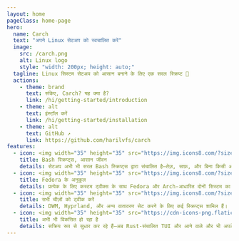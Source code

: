 ```yaml
---
layout: home
pageClass: home-page
hero:
  name: Carch 
  text: "अपने Linux सेटअप को स्वचालित करें"
  image:
    src: /carch.png
    alt: Linux logo
    style: "width: 200px; height: auto;"
  tagline: Linux सिस्टम सेटअप को आसान बनाने के लिए एक सरल स्क्रिप्ट 🧩
  actions:
    - theme: brand
      text: रुकिए, Carch? यह क्या है? 
      link: /hi/getting-started/introduction
    - theme: alt
      text: इंस्टॉल करें 
      link: /hi/getting-started/installation
    - theme: alt
      text: GitHub ↗
      link: https://github.com/harilvfs/carch
features:
  - icon: <img width="35" height="35" src="https://img.icons8.com/?size=48&id=hFuGKe550WR3&format=png" alt="scripts"/>
    title: Bash स्क्रिप्ट्स, आसान जीवन
    details: सेटअप अभी भी सरल Bash स्क्रिप्ट्स द्वारा संचालित है—तेज़, साफ़, और बिना किसी अनावश्यक चीज़ के।
  - icon: <img width="35" height="35" src="https://img.icons8.com/?size=100&id=ZbBhBW0N2q3D&format=png&color=000000" alt="fedora"/>
    title: Fedora के अनुकूल
    details: प्रत्येक के लिए कस्टम ट्वीक्स के साथ Fedora और Arch-आधारित दोनों सिस्टम का समर्थन करता है।
  - icon: <img width="35" height="35" src="https://img.icons8.com/?size=80&id=mcrzTGVMglJn&format=png" alt="tweaks"/>
    title: सभी चीज़ों को ट्वीक करें
    details: DWM, Hyprland, और अन्य वातावरण सेट करने के लिए कई स्क्रिप्ट्स शामिल हैं।
  - icon: <img width="35" height="35" src="https://cdn-icons-png.flaticon.com/128/12400/12400985.png" alt="development"/>
    title: अभी भी विकसित हो रहा है
    details: सक्रिय रूप से सुधार कर रहे हैं—अब Rust-संचालित TUI और आने वाले और भी अपडेट के साथ।
---
```

<style>
:root {
  --vp-home-hero-name-color: transparent;
  --vp-home-hero-name-background: -webkit-linear-gradient(120deg, var(--vp-c-purple-3), var(--vp-c-brand-3));
  --vp-home-hero-image-filter: blur(44px);
}
:root {
  --overlay-gradient: color-mix(in srgb, var(--vp-c-brand-1), transparent 55%);
}
.dark {
  --overlay-gradient: color-mix(in srgb, var(--vp-c-brand-1), transparent 85%);
}
.home-page {
  background:
    linear-gradient(215deg, var(--overlay-gradient), transparent 40%),
    radial-gradient(var(--overlay-gradient), transparent 40%) no-repeat -60vw -40vh / 105vw 200vh,
    radial-gradient(var(--overlay-gradient), transparent 65%) no-repeat 50% calc(100% + 20rem) / 60rem 30rem;
  .VPFeature a {
    font-weight: bold;
    color: var(--vp-c-brand-2);
  }
  .VPFooter {
    background-color: transparent !important;
    border: none;
  }
  .VPNavBar:not(.top) {
    background-color: transparent !important;
    -webkit-backdrop-filter: blur(16px);
    backdrop-filter: blur(16px);
    div.divider {
      display: none;
    }
  }
}
@media (min-width: 640px) {
  :root {
    --vp-home-hero-image-filter: blur(56px);
  }
}
@media (min-width: 960px) {
  :root {
    --vp-home-hero-image-filter: blur(68px);
  }
}
</style>
